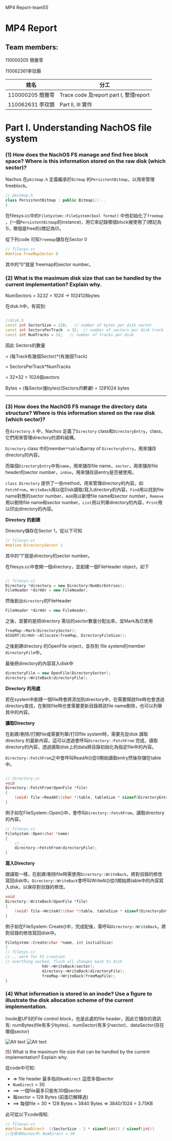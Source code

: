 MP4 Report-team55









# MP4 Report

## Team members:

110000205 簡雅雩


110062361李玟顥

| 姓名 |分工 |
|--|--|
|110000205 簡雅雩|Trace code 及report part I, 整理report
|110062631 李玟顥 | Part II, III 實作|






# Part I. Understanding NachOS file system
### (1) How does the NachOS FS manage and find free block space? Where is this information stored on the raw disk (which sector)?

Nachos 在`pbitmap.h` 定義繼承於`Bitmap` 的`PersistentBitmap`，以用來管理freeblock。

```cpp
// pbitmap.h
class PersistentBitmap : public Bitmap{//...
}
```
在filesys.cc中的`FileSystem::FileSystem(bool format)` 中他初始化了`freemap` ，(一個`PersistentBitmap`的instance)，用它來記錄哪個block被使用了(標記為1)，哪個是free的(標記為0)。

從下列code 可知`freemap`儲存在Sector 0
    
```cpp
// filesys.cc
#define FreeMapSector 0
```

其中的”0”就是`freemap的sector number。


### (2) What is the maximum disk size that can be handled by the current implementation? Explain why.

NumSectors = 32*32 = 1024 → 1024*128bytes

在disk.h中，有寫到:
```cpp

//disk.h
const int SectorSize = 128;   // number of bytes per disk sector 
const int SectorsPerTrack  = 32;  // number of sectors per disk track
const int NumTracks = 32;   // number of tracks per disk

```


因此 Sectors的數量 

= (每Track有幾個Sector)*(有幾個Track) 

= SectorsPerTrack*NumTracks 

= 32*32 = 1024個sectors


Bytes = (每Sector幾bytes)*(Sectors的數量) = 128*1024 bytes

----------

### (3) How does the NachOS FS manage the directory data structure? Where is this information stored on the raw disk (which sector)?


在`directory.h` 中，Nachos 定義了`Directory` class和`DirectoryEntry`，class，它們用來管理directory的資料結構。

`Directory` class 中的member`*table`為array of `DirectoryEntry`，用來儲存directory的內容。

而每個`DirectoryEntry`中有`name`，用來儲存file name，`sector`，用來儲存file header的sector number，`inUse`，用來儲存該entry是否被使用。

`class Directory` 提供了一些method，用來管理directory的內容，如`FetchFrom`，`WriteBack`用以從Disk讀取/寫入directory的內容，`Find`用以找到file name對應的sector number，`Add`用以新增file name和sector number，`Remove`用以刪除file name和sector number，`List`用以列舉directory的內容，`Print`用以印出directory的內容。

**Directory 的創建**

Directory儲存在Sector 1，從以下可知

```cpp
// filesys.cc
#define DirectorySector 1
```

其中的”1”就是directory的sector number。

在filesys.cc中會開一個directory，並創建一個FileHeader object，如下

```cpp

// filesys.cc
Directory *directory = new Directory(NumDirEntries);
FileHeader *dirHdr = new FileHeader;

```
然後創出`directory`的FileHeader

```cpp
FileHeader *dirHdr = new FileHeader;
```
之後，首要的是把directory 需佔的sector數量分配出來，並Mark為已使用

```cpp
freeMap->Mark(DirectorySector);
ASSERT(dirHdr->Allocate(freeMap, DirectoryFileSize));
```
之後創建directory 的OpenFile onject，並存到 file system的member `directoryFile`中。

最後把directory的內容寫入disk中

```cpp
directoryFile = new OpenFile(DirectorySector); 
directory->WriteBack(directoryFile);
```

**Directory 的用處**

若在system中創建一個file時會將添加到directory中，在需要開啟file時也會透過directory查找，在刪除file時也會需要更新目錄將該file name刪除，也可以列舉其中的內容。

**讀取Directory**

在創建/刪除/打開file或需要列舉/打印file system時，需要先從disk 讀取directory 的最新內容，這可以透過會呼叫`Directory::FetchFrom` 完成，讀取directory的內容，透過讀取disk上的data將目錄初始化為指定file中的內容。

`Directory::FetchFrom`之中會呼叫ReadAt()從0開始讀取entry然後存儲在table中。
```cpp

// directory.cc
void
Directory::FetchFrom(OpenFile *file)
{
    (void) file->ReadAt((char *)table, tableSize * sizeof(DirectoryEntry), 0);
}
```
例子如在FileSystem::Open()中，會呼叫`Directory::FetchFrom`，讀取directory的內容。
```cpp
// filesys.cc
FileSystem::Open(char *name)
{ 
    //...
    directory->FetchFrom(directoryFile);
}
```

**寫入Directory**

跟讀取一樣，在創建/刪除file時需使用`Directory::WriteBack`，將對目錄的修改寫回disk中。`Directory::WriteBack`會呼叫WriteAt()從0開始將table中的內容寫入disk，以保存對目錄的修改。
```cpp
void
Directory::WriteBack(OpenFile *file)
{
    (void) file->WriteAt((char *)table, tableSize * sizeof(DirectoryEntry), 0);
}
```
例子如在FileSystem::Create()中，完成配後，需呼叫`Directory::WriteBack`，將對目錄的修改寫回disk中。
```cpp
FileSystem::Create(char *name, int initialSize)
{
// filesys.cc
//... work for FS creation
// everthing worked, flush all changes back to disk
    	    	hdr->WriteBack(sector); 		
    	    	directory->WriteBack(directoryFile);
    	    	freeMap->WriteBack(freeMapFile);
}
```



### (4) What information is stored in an inode? Use a figure to illustrate the disk allocation scheme of the current implementation.

Inode是UFS的File control block，也是此處的file header，因此它儲存的資訊有: numBytes(file有多少bytes)、numSector(有多少sector)、dataSector(存在哪個sector)

![Alt text](pic1.png)
![Alt text](pic2.png)


(5) What is the maximum file size that can be handled by the current implementation? Explain why.

從code中可知:
-   => file header 最多指向`NumDirect` 這麼多個sector
-  `NumDirect` = 30
-  ==> 一個file最多只能有30個sector
-  每sector = 128 Bytes (前面已解釋過)
-  ==> 每個file = 30 * 128 Bytes = 3840 Bytes => 3840/1024 = 3.75KB

此可從以下code得知:
```cpp
// filesys.cc
#define NumDirect  ((SectorSize - 2 * sizeof(int)) / sizeof(int))
//在原本Nachos中，NumDirect = 30
```
